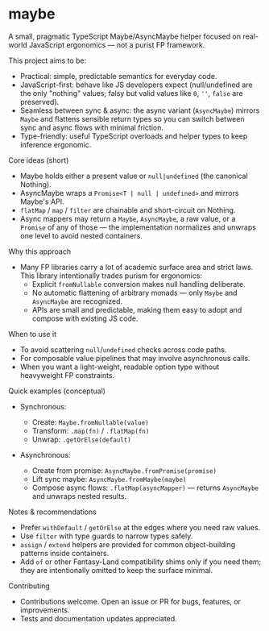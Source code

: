 # maybe

A small, pragmatic TypeScript Maybe/AsyncMaybe helper focused on real-world JavaScript ergonomics — not a purist FP framework.

This project aims to be:
- Practical: simple, predictable semantics for everyday code.
- JavaScript-first: behave like JS developers expect (null/undefined are the only "nothing" values; falsy but valid values like `0`, `''`, `false` are preserved).
- Seamless between sync & async: the async variant (`AsyncMaybe`) mirrors `Maybe` and flattens sensible return types so you can switch between sync and async flows with minimal friction.
- Type-friendly: useful TypeScript overloads and helper types to keep inference ergonomic.

Core ideas (short)
- Maybe holds either a present value or `null|undefined` (the canonical Nothing).
- AsyncMaybe wraps a `Promise<T | null | undefined>` and mirrors Maybe's API.
- `flatMap` / `map` / `filter` are chainable and short-circuit on Nothing.
- Async mappers may return a `Maybe`, `AsyncMaybe`, a raw value, or a `Promise` of any of those — the implementation normalizes and unwraps one level to avoid nested containers.

Why this approach
- Many FP libraries carry a lot of academic surface area and strict laws. This library intentionally trades purism for ergonomics:
  - Explicit `fromNullable` conversion makes null handling deliberate.
  - No automatic flattening of arbitrary monads — only `Maybe` and `AsyncMaybe` are recognized.
  - APIs are small and predictable, making them easy to adopt and compose with existing JS code.

When to use it
- To avoid scattering `null`/`undefined` checks across code paths.
- For composable value pipelines that may involve asynchronous calls.
- When you want a light-weight, readable option type without heavyweight FP constraints.

Quick examples (conceptual)
- Synchronous:
  - Create: `Maybe.fromNullable(value)`
  - Transform: `.map(fn)` / `.flatMap(fn)`
  - Unwrap: `.getOrElse(default)`

- Asynchronous:
  - Create from promise: `AsyncMaybe.fromPromise(promise)`
  - Lift sync maybe: `AsyncMaybe.fromMaybe(maybe)`
  - Compose async flows: `.flatMap(asyncMapper)` — returns `AsyncMaybe` and unwraps nested results.

Notes & recommendations
- Prefer `withDefault` / `getOrElse` at the edges where you need raw values.
- Use `filter` with type guards to narrow types safely.
- `assign` / `extend` helpers are provided for common object-building patterns inside containers.
- Add `of` or other Fantasy-Land compatibility shims only if you need them; they are intentionally omitted to keep the surface minimal.

Contributing
- Contributions welcome. Open an issue or PR for bugs, features, or improvements.
- Tests and documentation updates appreciated.

